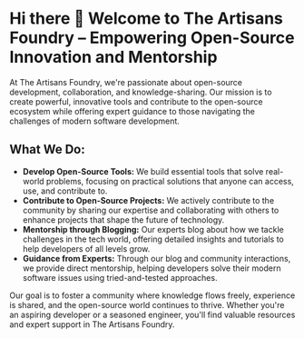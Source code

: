 # Hi there 👋 Welcome to The Artisans Foundry – Empowering Open-Source Innovation and Mentorship

At The Artisans Foundry, we're passionate about open-source development, collaboration, and knowledge-sharing. Our mission is to create powerful, innovative tools and contribute to the open-source ecosystem while offering expert guidance to those navigating the challenges of modern software development.

## What We Do:
- **Develop Open-Source Tools:** We build essential tools that solve real-world problems, focusing on practical solutions that anyone can access, use, and contribute to.
- **Contribute to Open-Source Projects:** We actively contribute to the community by sharing our expertise and collaborating with others to enhance projects that shape the future of technology.
- **Mentorship through Blogging:** Our experts blog about how we tackle challenges in the tech world, offering detailed insights and tutorials to help developers of all levels grow.
- **Guidance from Experts:** Through our blog and community interactions, we provide direct mentorship, helping developers solve their modern software issues using tried-and-tested approaches.

Our goal is to foster a community where knowledge flows freely, experience is shared, and the open-source world continues to thrive. Whether you're an aspiring developer or a seasoned engineer, you'll find valuable resources and expert support in The Artisans Foundry.
